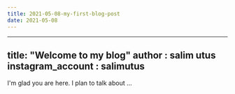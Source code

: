 ```yaml
---
title: 2021-05-08-my-first-blog-post
date: 2021-05-08
---
```


---
title: "Welcome to my blog"
author : salim utus
instagram_account : salimutus
---

I'm glad you are here. I plan to talk about ...
